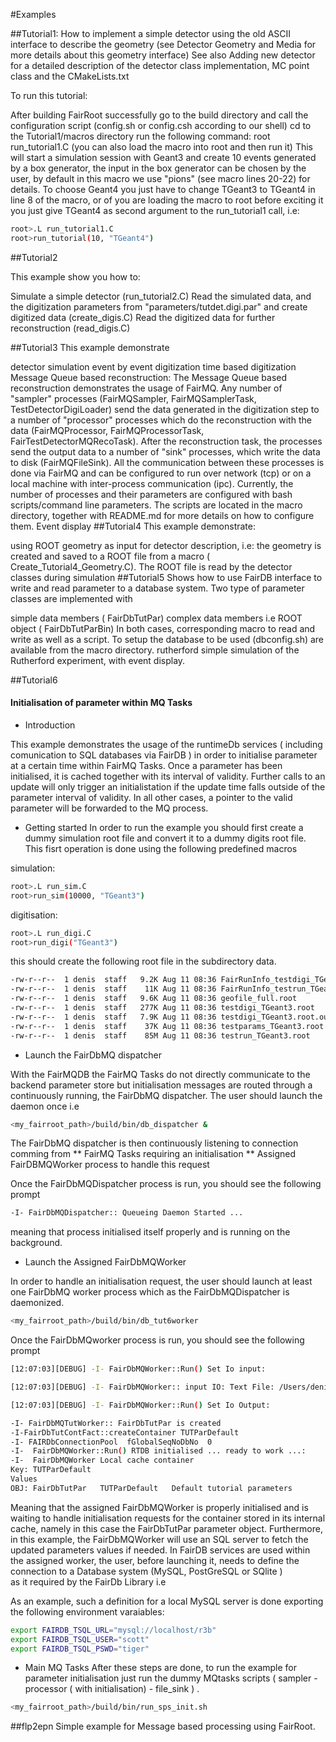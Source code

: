 #Examples

##Tutorial1:
How to implement a simple detector using the old ASCII interface to describe the geometry (see Detector Geometry and Media for more details about this geometry interface)
See also Adding new detector for a detailed description of the detector class implementation, MC point class and the CMakeLists.txt

To run this tutorial:

After building FairRoot successfully go to the build directory and call the configuration script (config.sh or config.csh according to our shell)
cd to the Tutorial1/macros directory
run the following command: root run_tutorial1.C (you can also load the macro into root and then run it)
This will start a simulation session with Geant3 and create 10 events generated by a box generator, the input in the box generator can be chosen by the user, by default in this macro we use "pions" (see macro lines 20-22) for details.
To choose Geant4 you just have to change TGeant3 to TGeant4 in line 8 of the macro, or of you are loading the macro to root before exciting it you just give TGeant4 as second argument to the run_tutorial1 call, i.e:

```bash
root>.L run_tutorial1.C
root>run_tutorial(10, "TGeant4")
```

##Tutorial2

This example show you how to:

Simulate a simple detector (run_tutorial2.C)
Read the simulated data, and the digitization parameters from "parameters/tutdet.digi.par" and create digitized data (create_digis.C)
Read the digitized data for further reconstruction (read_digis.C)

##Tutorial3
This example demonstrate

detector simulation
event by event digitization
time based digitization
Message Queue based reconstruction: The Message Queue based reconstruction demonstrates the usage of FairMQ.
Any number of "sampler" processes (FairMQSampler, FairMQSamplerTask, TestDetectorDigiLoader) send the data generated in the digitization step to a number of "processor" processes which do the reconstruction with the data (FairMQProcessor, FairMQProcessorTask, FairTestDetectorMQRecoTask). After the reconstruction task, the processes send the output data to a number of "sink" processes, which write the data to disk (FairMQFileSink).
All the communication between these processes is done via FairMQ and can be configured to run over network (tcp) or on a local machine with inter-process communication (ipc).
Currently, the number of processes and their parameters are configured with bash scripts/command line parameters. The scripts are located in the macro directory, together with README.md for more details on how to configure them.
Event display
##Tutorial4
This example demonstrate:

using ROOT geometry as input for detector description, i.e: the geometry is created and saved to a ROOT file from a macro ( Create_Tutorial4_Geometry.C). The ROOT file is read by the detector classes during simulation
##Tutorial5
Shows how to use FairDB interface to write and read parameter to a database system.
Two type of parameter classes are implemented with

simple data members ( FairDbTutPar)
complex data members i.e ROOT object ( FairDbTutParBin)
In both cases, corresponding macro to read and write as well as a script.
To setup the database to be used (dbconfig.sh) are available from the macro directory.
rutherford
simple simulation of the Rutherford experiment, with event display.

##Tutorial6

#### Initialisation of parameter within MQ Tasks ####

* Introduction

This example demonstrates the usage of the runtimeDb services ( including comunication to SQL databases via FairDB ) 
in order to initialise parameter at a certain time within FairMQ Tasks. 
Once a parameter has been initialised, it is cached together with its interval of validity. 
Further calls to an update will only trigger an initialistation if the update time falls outside of the parameter 
interval of validity. 
In all other cases, a pointer to the valid parameter will be forwarded to the MQ process.   


* Getting started
In order to run the example you should first create a dummy simulation root file and convert it to
a dummy digits root file. This fisrt operation is done using the following predefined macros

simulation:
```bash
root>.L run_sim.C
root>run_sim(10000, "TGeant3")
```
digitisation:
```bash
root>.L run_digi.C
root>run_digi("TGeant3")
```
this should create the following root file in the subdirectory data. 


```bash
-rw-r--r--  1 denis  staff   9.2K Aug 11 08:36 FairRunInfo_testdigi_TGeant3.root
-rw-r--r--  1 denis  staff    11K Aug 11 08:36 FairRunInfo_testrun_TGeant3.root
-rw-r--r--  1 denis  staff   9.6K Aug 11 08:36 geofile_full.root
-rw-r--r--  1 denis  staff   277K Aug 11 08:36 testdigi_TGeant3.root
-rw-r--r--  1 denis  staff   7.9K Aug 11 08:36 testdigi_TGeant3.root.out.root
-rw-r--r--  1 denis  staff    37K Aug 11 08:36 testparams_TGeant3.root
-rw-r--r--  1 denis  staff    85M Aug 11 08:36 testrun_TGeant3.root
```


* Launch the FairDbMQ dispatcher

With the FairMQDB the FairMQ Tasks do not directly communicate to the backend parameter store but
initialisation messages are routed through a continuously running, the FairDbMQ dispatcher. 
The user should launch the daemon once i.e
 
```bash
<my_fairroot_path>/build/bin/db_dispatcher &
```

The FairDbMQ dispatcher is then continuously listening to connection comming from 
** FairMQ Tasks requiring an initialisation
** Assigned FairDBMQWorker process to handle this request 

Once the FairDbMQDispatcher process is run, you should see  the following  prompt

```bash
-I- FairDbMQDispatcher:: Queueing Daemon Started ...
```
meaning that process initialised itself properly and is running on the background.




* Launch the Assigned FairDbMQWorker

In order to handle an initialisation request, the user should launch at least one FairDbMQ worker
process which as the FairDbMQDispatcher is daemonized.

```bash
<my_fairroot_path>/build/bin/db_tut6worker
```

Once the FairDbMQworker process is run, you should see  the following  prompt

```bash
[12:07:03][DEBUG] -I- FairDbMQWorker::Run() Set Io input: 

[12:07:03][DEBUG] -I- FairDbMQWorker:: input IO: Text File: /Users/denis/fairroot/fairbase/example/tutorial5/macros/ascii-example.par

[12:07:03][DEBUG] -I- FairDbMQWorker::Run() Set Io Output: 

-I- FairDbMQTutWorker:: FairDbTutPar is created
-I-FairDbTutContFact::createContainer TUTParDefault
-I- FAIRDbConnectionPool  fGlobalSeqNoDbNo  0
-I-  FairDbMQWorker::Run() RTDB initialised ... ready to work ...: 
-I-  FairDbMQWorker Local cache container 
Key: TUTParDefault
Values
OBJ: FairDbTutPar	TUTParDefault	Default tutorial parameters
```
Meaning that the assigned  FairDbMQWorker  is properly initialised and is waiting to handle initialisation requests for the
container stored in its internal cache, namely in this case the FairDbTutPar parameter object.
Furthermore, in this example, the FairDbMQWorker will use an SQL server to fetch the updated parameters values if needed. 
In FairDB services are used within the assigned worker, the user, before launching it, needs to define  the connection to a Database system (MySQL, PostGreSQL or SQlite )  
as it required by the FairDb Library i.e 

As an example, such  a definition  for a local MySQL server is done exporting the following environment varaiables: 

```bash
export FAIRDB_TSQL_URL="mysql://localhost/r3b"
export FAIRDB_TSQL_USER="scott"
export FAIRDB_TSQL_PSWD="tiger"
```


* Main MQ Tasks
After these steps are done, to run the example for parameter initialisation just 
run the dummy  MQtasks scripts ( sampler - processor ( with initialisation) - file_sink ) .

```bash
<my_fairroot_path>/build/bin/run_sps_init.sh
```


##flp2epn
Simple example for Message based processing using FairRoot.

